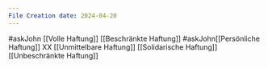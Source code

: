 ```yaml
---
File Creation date: 2024-04-20
---
```

#askJohn [[Volle Haftung]]
[[Beschränkte Haftung]]
#askJohn[[Persönliche Haftung]]
XX
[[Unmittelbare Haftung]]
[[Solidarische Haftung]]
[[Unbeschränkte Haftung]]